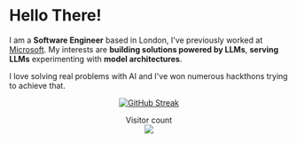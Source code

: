 # Hello There!
I am a **Software Engineer** based in London, I've previously worked at [Microsoft](https://github.com/microsoft). My interests are **building solutions powered by LLMs**, **serving LLMs** experimenting with **model architectures**.

I love solving real problems with AI and I've won numerous hackthons trying to achieve that.

<div align="center"> 

 [![GitHub Streak](https://streak-stats.demolab.com?user=sethupavan12&theme=neon&date_format=j%20M%5B%20Y%5D)](https://git.io/streak-stats)


<p align="center"> 
  Visitor count<br>
  <img src="https://profile-counter.glitch.me/sethupavan12/count.svg" />
</p>
